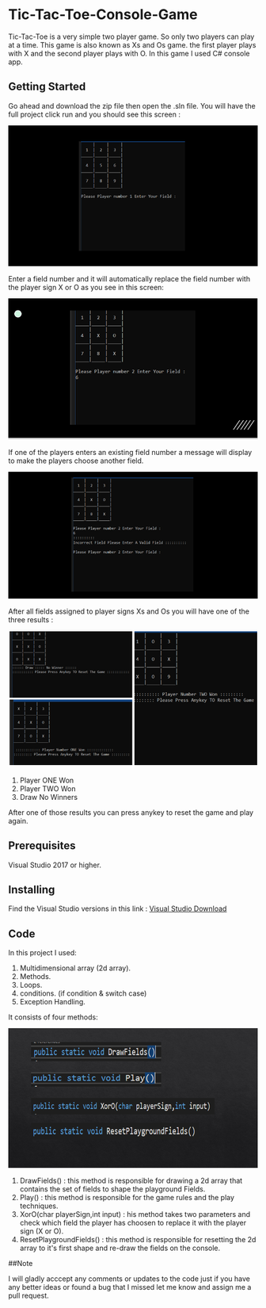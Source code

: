 # Tic-Tac-Toe-Console-Game

Tic-Tac-Toe is a very simple two player game. So only two players can play at a time. This game is also known as Xs and Os game. the first player plays with X and the second player plays with O. In this game I used C# console app.

## Getting Started

<p >
Go ahead and download the zip file then open the .sln file. You will have the full project click run and you should see this screen : 
</p>
<p align="center">
    <img src="Img/55.PNG" alt="TicTacToe"/>
</p>

<p> Enter a field number and it will automatically replace the field number with the player sign X or O as you see in this screen:<p/>

<p align="center">
    <img src="Img/56.PNG" alt="TicTacToe"/>
</p>
<p> If one of the players enters an existing field number a message will display to make the players choose another field. <p/>

<p align="center">
    <img src="Img/59.PNG" alt="TicTacToe"/>
</p>


<p>After all fields assigned to player signs Xs and Os you will have one of the three results : 
<p align="center">
    <img src="Img/54.PNG" alt="TicTacToe"/>
</p>
<ol>
  <li>Player ONE Won</li>
  <li>Player TWO Won</li>
  <li>Draw No Winners</li>
</ol> 
<p/>
<p>After one of those results you can press anykey to reset the game and play again.
<p/>


## Prerequisites

Visual Studio 2017 or higher. 


## Installing

Find the Visual Studio versions in this link : 
<a href="https://visualstudio.microsoft.com/downloads/" target="_blank">Visual Studio Download</a>


## Code
<p>In this project I used: 
 <ol>
  <li>Multidimensional array (2d array).</li>
  <li>Methods.</li>
  <li>Loops.</li>
  <li>conditions. (if condition & switch case)</li>
  <li>Exception Handling.</li>
</ol> 
<p/>

<p>
   It consists of four methods:
     <p align="center">
    <img src="Img/60.PNG" alt="TicTacToe"/>
</p>
<ol>
  <li>DrawFields() :  this method is responsible for drawing a 2d array that contains the set of fields to shape the playground Fields.</li>
  <li>Play() :  this method is responsible for the game rules and the play techniques. </li>
  <li>XorO(char playerSign,int input) :  his method takes two parameters and check which field the player has choosen to replace it with the player sign (X or O).</li>
  <li>ResetPlaygroundFields() :  this method is responsible for resetting the 2d array to it's first shape and re-draw the fields on the console.</li>
</ol> 

</p>


##Note

I will gladly acccept any comments or updates to the code just if you have any better ideas or found a bug that I missed let me know and assign  me a pull request. 
